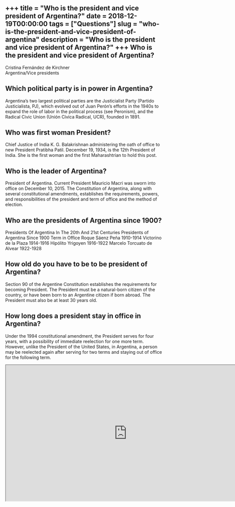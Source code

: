 +++
title = "Who is the president and vice president of Argentina?"
date = 2018-12-19T00:00:00
tags = ["Questions"]
slug = "who-is-the-president-and-vice-president-of-argentina"
description = "Who is the president and vice president of Argentina?"
+++
Who is the president and vice president of Argentina?
-----------------------------------------------------

Cristina Fernández de Kirchner  
Argentina/Vice presidents

Which political party is in power in Argentina?
-----------------------------------------------

Argentina’s two largest political parties are the Justicialist Party (Partido Justicialista, PJ), which evolved out of Juan Perón’s efforts in the 1940s to expand the role of labor in the political process (see Peronism), and the Radical Civic Union (Unión Cívica Radical, UCR), founded in 1891.

Who was first woman President?
------------------------------

Chief Justice of India K. G. Balakrishnan administering the oath of office to new President Pratibha Patil. December 19, 1934, is the 12th President of India. She is the first woman and the first Maharashtrian to hold this post.

Who is the leader of Argentina?
-------------------------------

President of Argentina. Current President Mauricio Macri was sworn into office on December 10, 2015. The Constitution of Argentina, along with several constitutional amendments, establishes the requirements, powers, and responsibilities of the president and term of office and the method of election.

Who are the presidents of Argentina since 1900?
-----------------------------------------------

Presidents Of Argentina In The 20th And 21st Centuries Presidents of Argentina Since 1900 Term in Office Roque Sáenz Peña 1910-1914 Victorino de la Plaza 1914-1916 Hipólito Yrigoyen 1916-1922 Marcelo Torcuato de Alvear 1922-1928

How old do you have to be to be president of Argentina?
-------------------------------------------------------

Section 90 of the Argentine Constitution establishes the requirements for becoming President. The President must be a natural-born citizen of the country, or have been born to an Argentine citizen if born abroad. The President must also be at least 30 years old.

How long does a president stay in office in Argentina?
------------------------------------------------------

Under the 1994 constitutional amendment, the President serves for four years, with a possibility of immediate reelection for one more term. However, unlike the President of the United States, in Argentina, a person may be reelected again after serving for two terms and staying out of office for the following term.

<iframe allow="accelerometer; autoplay; clipboard-write; encrypted-media; gyroscope; picture-in-picture" allowfullscreen="" class="__youtube_prefs__  epyt-is-override  no-lazyload" data-no-lazy="1" data-origheight="433" data-origwidth="770" data-skipgform_ajax_framebjll="" height="433" id="_ytid_63399" loading="lazy" src="https://www.youtube.com/embed/fRO9elZGy2A?enablejsapi=1&autoplay=0&cc_load_policy=0&cc_lang_pref=&iv_load_policy=1&loop=0&modestbranding=0&rel=1&fs=1&playsinline=0&autohide=2&theme=dark&color=red&controls=1&" title="YouTube player" width="770"></iframe>
